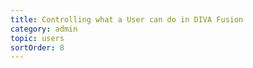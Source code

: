 ```yaml
---
title: Controlling what a User can do in DIVA Fusion
category: admin
topic: users
sortOrder: 8
---
```

